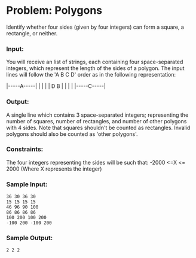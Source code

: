 # Problem: Polygons

Identify whether four sides (given by four integers) can form a square, a rectangle, or neither.

### Input: 
You will receive an list of strings, each containing four space-separated integers, which represent the length of the sides of a polygon. The input lines will follow the 'A B C D' order as in the following representation:

|-----A-----|
|           |
|           |
D           B
|           |
|           |
|-----C-----|

### Output: 
A single line which contains 3 space-separated integers; representing the number of squares, number of rectangles, and number of other polygons with 4 sides. Note that squares shouldn't be counted as rectangles. Invalid polygons should also be counted as 'other polygons'.

### Constraints: 
The four integers representing the sides will be such that: -2000 <=X <= 2000 (Where X represents the integer)

### Sample Input:
```
36 30 36 30
15 15 15 15
46 96 90 100
86 86 86 86
100 200 100 200
-100 200 -100 200
```

### Sample Output: 
```
2 2 2
```